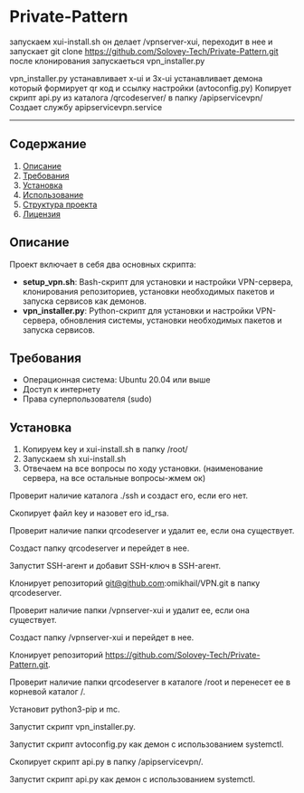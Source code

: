 # Private-Pattern
запускаем xui-install.sh
он делает /vpnserver-xui, переходит в  нее и запускает git clone https://github.com/Solovey-Tech/Private-Pattern.git
после клонирования запускаеться vpn_installer.py

vpn_installer.py устанавливает x-ui и 3x-ui
устанавливает демона который формирует qr код и ссылку настройки (avtoconfig.py)
Копирует скрипт api.py из каталога /qrcodeserver/ в папку /apipservicevpn/
Создает службу apipservicevpn.service

___________________________________________________

## Содержание

1. [Описание](#описание)
2. [Требования](#требования)
3. [Установка](#установка)
4. [Использование](#использование)
5. [Структура проекта](#структура-проекта)
6. [Лицензия](#лицензия)

## Описание

Проект включает в себя два основных скрипта:

- **setup_vpn.sh**: Bash-скрипт для установки и настройки VPN-сервера, клонирования репозиториев, установки необходимых пакетов и запуска сервисов как демонов.
- **vpn_installer.py**: Python-скрипт для установки и настройки VPN-сервера, обновления системы, установки необходимых пакетов и запуска сервисов.

## Требования

- Операционная система: Ubuntu 20.04 или выше
- Доступ к интернету
- Права суперпользователя (sudo)

## Установка

1. Копируем key и xui-install.sh в  папку /root/
2. Запускаем sh xui-install.sh 
3. Отвечаем на все вопросы по ходу установки. (наименование сервера, на все остальные вопросы-жмем ок)

Проверит наличие каталога ./ssh и создаст его, если его нет.

Скопирует файл key и назовет его id_rsa.

Проверит наличие папки qrcodeserver и удалит ее, если она существует.

Создаст папку qrcodeserver и перейдет в нее.

Запустит SSH-агент и добавит SSH-ключ в SSH-агент.

Клонирует репозиторий git@github.com:omikhail/VPN.git в папку qrcodeserver.

Проверит наличие папки /vpnserver-xui и удалит ее, если она существует.

Создаст папку /vpnserver-xui и перейдет в нее.

Клонирует репозиторий https://github.com/Solovey-Tech/Private-Pattern.git.

Проверит наличие папки qrcodeserver в каталоге /root и перенесет ее в корневой каталог /.

Установит python3-pip и mc.

Запустит скрипт vpn_installer.py.

Запустит скрипт avtoconfig.py как демон с использованием systemctl.

Скопирует скрипт api.py в папку /apipservicevpn/.

Запустит скрипт api.py как демон с использованием systemctl.


